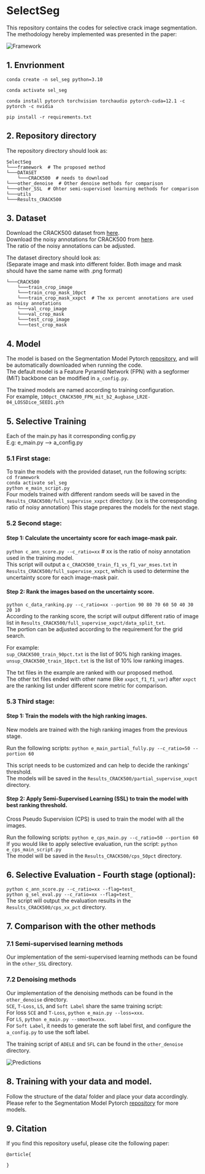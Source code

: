 # SelectSeg
This repository contains the codes for selective crack image segmentation. The methodology hereby implemented was presented in the paper:

![Framework](/images/framework.png "Framework")

## 1. Envrionment
`conda create -n sel_seg python=3.10`

`conda activate sel_seg`

`conda install pytorch torchvision torchaudio pytorch-cuda=12.1 -c pytorch -c nvidia`

`pip install -r requirements.txt`

## 2. Repository directory

The repository directory should look as:

```
SelectSeg
└───framework  # The proposed method
└───DATASET
    └───CRACK500  # needs to download
└───other_denoise  # Other denoise methods for comparison
└───other_SSL  # Ohter semi-supervised learning methods for comparison
└───utils
└───Results_CRACK500
```
## 3. Dataset
Download the CRACK500 dataset from [here](https://www.kaggle.com/datasets/pauldavid22/crack50020220509t090436z001).   
Download the noisy annotations for CRACK500 from [here](https://data.mendeley.com/datasets/wddt4gbttd/1).  
The ratio of the noisy annotations can be adjusted.

The dataset directory should look as:  
(Separate image and mask into different folder. Both image and mask should have the same name with .png format)
```
└───CRACK500
    └───train_crop_image
    └───train_crop_mask_10pct 
    └───train_crop_mask_xxpct  # The xx percent annotations are used as noisy annotations
    └───val_crop_image
    └───val_crop_mask
    └───test_crop_image
    └───test_crop_mask
```

## 4. Model
The model is based on the Segmentation Model Pytorch [repository](https://github.com/qubvel-org/segmentation_models.pytorch), 
and will be automatically downloaded when running the code.  
The default model is a Feature Pyramid Network (FPN) with a segformer (MiT) backbone can be modified in `a_config.py`.  

The trained models are named according to training configuration.   
For example, `100pct_CRACK500_FPN_mit_b2_Augbase_LR2E-04_LOSSDice_SEED1.pth`

## 5. Selective Training
Each of the main.py has it corresponding config.py  
E.g: e_main.py —> a_config.py
### 5.1 First stage:
To train the models with the provided dataset, run the following scripts:  
`cd framework`  
`conda activate sel_seg`  
`python e_main_script.py`   
Four models trained with different random seeds will be saved in the `Results_CRACK500/full_supervise_xxpct` directory.
(xx is the corresponding ratio of noisy annotation) This stage prepares the models for the next stage.

### 5.2 Second stage: 
#### Step 1: Calculate the uncertainty score for each image-mask pair. 
`python c_ann_score.py --c_ratio=xx`  # xx is the ratio of noisy annotation used in the training model.  
This script will output a `c_CRACK500_train_f1_vs_f1_var_mses.txt` in `Results_CRACK500/full_supervise_xxpct`, 
which is used to determine the uncertainty score for each image-mask pair.

#### Step 2: Rank the images based on the uncertainty score. 
`python c_data_ranking.py --c_ratio=xx --portion 90 80 70 60 50 40 30 20 10`  
According to the ranking score, the script will output different ratio of image list 
in `Results_CRACK500/full_supervise_xxpct/data_split_txt`.  
The portion can be adjusted according to the requirement for the grid search.  

For example:  
`sup_CRACK500_train_90pct.txt` is the list of 90% high ranking images.  
`unsup_CRACK500_train_10pct.txt` is the list of 10% low ranking images.  

The txt files in the example are ranked with our proposed method.  
The other txt files ended with other name (like `xxpct_f1_f1_var`) after `xxpct` are 
the ranking list under different score metric for comparison.

### 5.3 Third stage:
#### Step 1: Train the models with the high ranking images.
New models are trained with the high ranking images from the previous stage.  

Run the following scripts: `python e_main_partial_fully.py --c_ratio=50 --portion 60`  

This script needs to be customized and can help to decide the rankings' threshold.  
The models will be saved in the `Results_CRACK500/partial_supervise_xxpct` directory.

#### Step 2: Apply Semi-Supervised Learning (SSL) to train the model with best ranking threshold.
Cross Pseudo Supervision (CPS) is used to train the model with all the images.

Run the following scripts:
`python e_cps_main.py --c_ratio=50 --portion 60`  
If you would like to apply selective evaluation, run the script: `python e_cps_main_script.py`  
The model will be saved in the `Results_CRACK500/cps_50pct` directory.

## 6. Selective Evaluation - Fourth stage (optional):
`python c_ann_score.py --c_ratio=xx --flag=test_`  
`python g_sel_eval.py --c_ratio=xx --flag=test_`  
The script will output the evaluation results in the `Results_CRACK500/cps_xx_pct` directory.

## 7. Comparison with the other methods
### 7.1 Semi-supervised learning methods
Our implementation of the semi-supervised learning methods can be found in the `other_SSL` directory.
### 7.2 Denoising methods
Our implementation of the denoising methods can be found in the `other_denoise` directory.  
`SCE`, `T-Loss`, `LS`, and `Soft Label` share the same training script:  
For loss `SCE` and `T-Loss`, `python e_main.py --loss=xxx`.  
For `LS`, `python e_main.py --smooth=xxx`.  
For `Soft Label`, it needs to generate the soft label first, and configure the `a_config.py` to use the soft label.

The training script of `ADELE` and `SFL` can be found in the `other_denoise` directory.  

![Predictions](/images/ours_baseline.png "Comparison")

## 8. Training with your data and model.
Follow the structure of the data/ folder and place your data accordingly.  
Please refer to the Segmentation Model Pytorch [repository](https://github.com/qubvel-org/segmentation_models.pytorch) for more models.

## 9. Citation
If you find this repository useful, please cite the following paper:
```
@article{

}
```